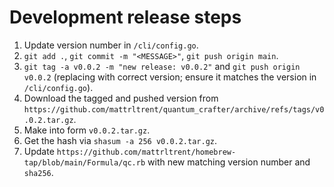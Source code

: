 # Development release steps

1. Update version number in `/cli/config.go`.
2. `git add .`, `git commit -m "<MESSAGE>"`, `git push origin main`.
3. `git tag -a v0.0.2 -m "new release: v0.0.2"` and `git push origin v0.0.2` (replacing with correct version; ensure it matches the version in `/cli/config.go`).
4. Download the tagged and pushed version from `https://github.com/mattrltrent/quantum_crafter/archive/refs/tags/v0.0.2.tar.gz`.
5. Make into form `v0.0.2.tar.gz`. 
6. Get the hash via `shasum -a 256 v0.0.2.tar.gz`.
7. Update `https://github.com/mattrltrent/homebrew-tap/blob/main/Formula/qc.rb` with new matching version number and `sha256`.